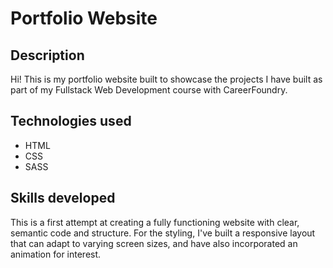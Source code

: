 # Portfolio Website

## Description
Hi! This is my portfolio website built to showcase the projects I have built as part of my Fullstack Web Development course with CareerFoundry. 

## Technologies used
- HTML
- CSS 
- SASS

## Skills developed
This is a first attempt at creating a fully functioning website with clear, semantic code and structure. For the styling, I've built a responsive layout that can adapt to varying screen sizes, and have also incorporated an animation for interest.